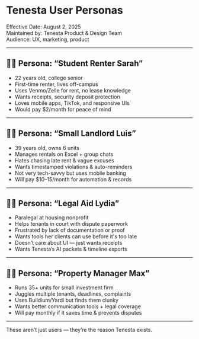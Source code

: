 # Tenesta User Personas

Effective Date: August 2, 2025  
Maintained by: Tenesta Product & Design Team  
Audience: UX, marketing, product

---

## 👩‍🎓 Persona: “Student Renter Sarah”

- 22 years old, college senior  
- First-time renter, lives off-campus  
- Uses Venmo/Zelle for rent, no lease knowledge  
- Wants receipts, security deposit protection  
- Loves mobile apps, TikTok, and responsive UIs  
- Would pay $2/month for peace of mind

---

## 👨‍🔧 Persona: “Small Landlord Luis”

- 39 years old, owns 6 units  
- Manages rentals on Excel + group chats  
- Hates chasing late rent & vague excuses  
- Wants timestamped violations & auto-reminders  
- Not very tech-savvy but uses mobile banking  
- Will pay $10–15/month for automation & records

---

## 👩‍⚖️ Persona: “Legal Aid Lydia”

- Paralegal at housing nonprofit  
- Helps tenants in court with dispute paperwork  
- Frustrated by lack of documentation or proof  
- Wants tools her clients can use before it's too late  
- Doesn’t care about UI — just wants receipts  
- Wants Tenesta’s AI packets & timeline exports

---

## 👨‍💻 Persona: “Property Manager Max”

- Runs 35+ units for small investment firm  
- Juggles multiple tenants, deadlines, complaints  
- Uses Buildium/Yardi but finds them clunky  
- Wants better communication tools + legal coverage  
- Will pay monthly if it saves time & prevents disputes

---

These aren’t just users — they’re the reason Tenesta exists.
